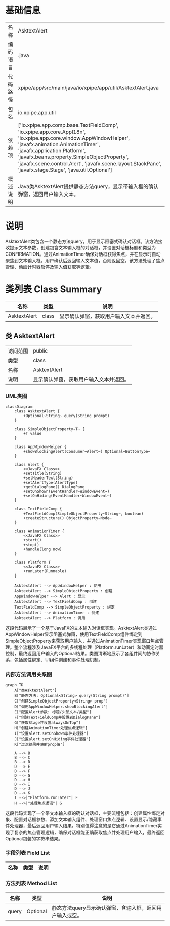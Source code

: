# 基础信息

|      |      |
|------|------|
| 名称 | AsktextAlert |
| 编码语言 | .java |
| 代码路径 | xpipe/app/src/main/java/io/xpipe/app/util/AsktextAlert.java |
| 包名 | io.xpipe.app.util |
| 依赖项 | ['io.xpipe.app.comp.base.TextFieldComp', 'io.xpipe.app.core.AppI18n', 'io.xpipe.app.core.window.AppWindowHelper', 'javafx.animation.AnimationTimer', 'javafx.application.Platform', 'javafx.beans.property.SimpleObjectProperty', 'javafx.scene.control.Alert', 'javafx.scene.layout.StackPane', 'javafx.stage.Stage', 'java.util.Optional'] |
| 概述说明 | Java类AsktextAlert提供静态方法query，显示带输入框的确认弹窗，返回用户输入文本。 |

# 说明

AsktextAlert类包含一个静态方法query，用于显示阻塞式确认对话框。该方法接收提示文本参数，创建包含文本输入框的对话框，并设置对话框标题和类型为CONFIRMATION。通过AnimationTimer确保对话框获得焦点，并在显示时自动聚焦到文本输入框。用户确认后返回输入文本值，否则返回空。该方法处理了焦点管理、动画计时器启停及输入值获取等逻辑。

# 类列表 Class Summary

| 名称   | 类型  | 说明 |
|-------|------|-------------|
| AsktextAlert | class | 显示确认弹窗，获取用户输入文本并返回。 |



## 类 AsktextAlert

|      |      |
|------|------|
| 访问范围 | public |
| 类型 | class |
| 名称 | AsktextAlert |
| 说明 | 显示确认弹窗，获取用户输入文本并返回。 |


### UML类图

```mermaid
classDiagram
    class AsktextAlert {
        +Optional~String~ query(String prompt)
    }

    class SimpleObjectProperty~T~ {
        +T value
    }

    class AppWindowHelper {
        +showBlockingAlert(Consumer~Alert~) Optional~ButtonType~
    }

    class Alert {
        <<JavaFX Class>>
        +setTitle(String)
        +setHeaderText(String)
        +setAlertType(AlertType)
        +getDialogPane() DialogPane
        +setOnShown(EventHandler~WindowEvent~)
        +setOnHiding(EventHandler~WindowEvent~)
    }

    class TextFieldComp {
        +TextFieldComp(SimpleObjectProperty~String~, boolean)
        +createStructure() ObjectProperty~Node~
    }

    class AnimationTimer {
        <<JavaFX Class>>
        +start()
        +stop()
        +handle(long now)
    }

    class Platform {
        <<JavaFX Class>>
        +runLater(Runnable)
    }

    AsktextAlert --> AppWindowHelper : 使用
    AsktextAlert --> SimpleObjectProperty : 创建
    AppWindowHelper --> Alert : 显示
    AsktextAlert --> TextFieldComp : 创建
    TextFieldComp --> SimpleObjectProperty : 绑定
    AsktextAlert --> AnimationTimer : 创建
    AsktextAlert --> Platform : 调用
```

这段代码展示了一个基于JavaFX的文本输入对话框实现。AsktextAlert类通过AppWindowHelper显示阻塞式弹窗，使用TextFieldComp组件绑定到SimpleObjectProperty来获取用户输入，并通过AnimationTimer实现窗口焦点管理。整个流程涉及JavaFX平台的多线程处理（Platform.runLater）和动画定时器控制，最终返回用户输入的Optional结果。类图清晰地展示了各组件间的协作关系，包括属性绑定、UI组件创建和事件处理机制。


### 内部方法调用关系图

```mermaid
graph TD
    A["类AsktextAlert"]
    B["静态方法: Optional<String> query(String prompt)"]
    C["创建SimpleObjectProperty<String> prop"]
    D["调用AppWindowHelper.showBlockingAlert"]
    E["配置Alert参数: 标题/头部文本/类型"]
    F["创建TextFieldComp并设置到DialogPane"]
    G["获取Stage并设置alwaysOnTop"]
    H["创建AnimationTimer处理焦点逻辑"]
    I["设置alert.setOnShown事件处理器"]
    J["设置alert.setOnHiding事件处理器"]
    K["过滤结果并映射prop值"]

    A --> B
    B --> C
    B --> D
    D --> E
    D --> F
    D --> G
    D --> H
    D --> I
    D --> J
    D --> K
    I -->|"Platform.runLater"| F
    H -->|"处理焦点逻辑"| G
```

这段代码实现了一个带文本输入框的确认对话框，主要流程包括：创建属性绑定对象、配置对话框参数、添加文本输入组件、处理窗口焦点逻辑、设置显示/隐藏事件处理器，最后返回用户输入结果。特别值得注意的是它通过AnimationTimer实现了复杂的焦点管理逻辑，确保对话框能正确获取焦点并处理用户输入，最终返回Optional包装的字符串结果。

### 字段列表 Field List

| 名称  | 类型  | 说明 |
|-------|-------|------|

### 方法列表 Method List

| 名称  | 类型  | 说明 |
|-------|-------|------|
| query | Optional<String> | 静态方法query显示确认弹窗，含输入框，返回用户输入或空。 |




